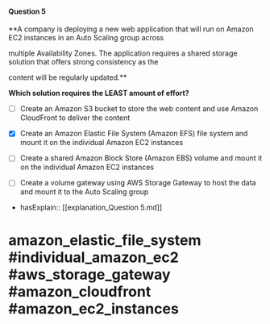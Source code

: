#### Question  5

**A company is deploying a new web application that will run on Amazon EC2 instances in an Auto Scaling group across

multiple Availability Zones. The application requires a shared storage solution that offers strong consistency as the

content will be regularly updated.**

**Which solution requires the LEAST amount of effort?**

- [ ] Create an Amazon S3 bucket to store the web content and use Amazon CloudFront to deliver the content

- [x] Create an Amazon Elastic File System (Amazon EFS) file system and mount it on the individual Amazon EC2 instances

- [ ] Create a shared Amazon Block Store (Amazon EBS) volume and mount it on the individual Amazon EC2 instances

- [ ] Create a volume gateway using AWS Storage Gateway to host the data and mount it to the Auto Scaling group

- hasExplain:: [[explanation_Question  5.md]]

# amazon_elastic_file_system #individual_amazon_ec2 #aws_storage_gateway #amazon_cloudfront #amazon_ec2_instances
